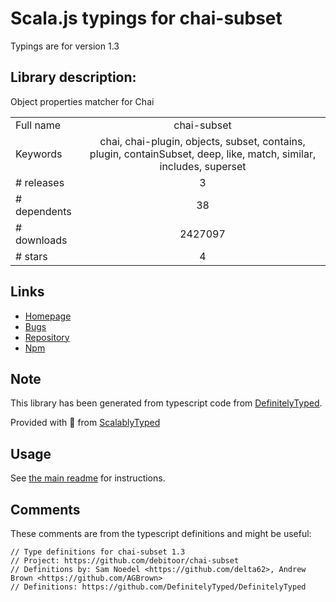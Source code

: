 
# Scala.js typings for chai-subset

Typings are for version 1.3

## Library description:
Object properties matcher for Chai

|                    |                 |
| ------------------ | :-------------: |
| Full name          | chai-subset |
| Keywords           | chai, chai-plugin, objects, subset, contains, plugin, containSubset, deep, like, match, similar, includes, superset |
| # releases         | 3 |
| # dependents       | 38 |
| # downloads        | 2427097 |
| # stars            | 4 |

## Links
- [Homepage](https://github.com/debitoor/chai-subset)
- [Bugs](https://github.com/debitoor/chai-subset/issues)
- [Repository](https://github.com/debitoor/chai-subset)
- [Npm](https://www.npmjs.com/package/chai-subset)
    


## Note
This library has been generated from typescript code from [DefinitelyTyped](https://definitelytyped.org).

Provided with :purple_heart: from [ScalablyTyped](https://github.com/oyvindberg/ScalablyTyped)

## Usage
See [the main readme](../../readme.md) for instructions.

## Comments

These comments are from the typescript definitions and might be useful:
```
// Type definitions for chai-subset 1.3
// Project: https://github.com/debitoor/chai-subset
// Definitions by: Sam Noedel <https://github.com/delta62>, Andrew Brown <https://github.com/AGBrown>
// Definitions: https://github.com/DefinitelyTyped/DefinitelyTyped

```

